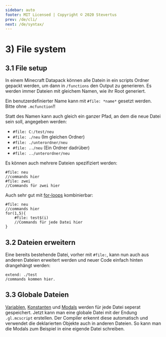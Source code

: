 ```yaml
---
sidebar: auto
footer: MIT Licensed | Copyright © 2020 Stevertus
prev: /de/cli/
next: /de/syntax/
---
```


# 3) File system
## 3.1 File setup
In einem Minecraft Datapack können alle Datein in ein scripts Ordner gepackt werden, um dann in `/functions` den Output zu generieren.
Es werden immer Dateien mit gleichem Namen, wie ihr Root generiert.

Ein benutzerdefinierter Name kann mit `#file: *name*` gesetzt werden.  
Bitte ohne `.mcfunction`!!

Statt des Namen kann auch gleich ein ganzer Pfad, an dem die neue Datei sein soll, angegeben werden:

*   `#file: C:/test/neu`
*   `#file: ./neu` (Im gleichen Ordner)
*   `#file: ./unterordner/neu`
*   `#file: ../neu` (Ein Ordner dadrüber)
*   `#file: ../unterordner/neu`

Es können auch mehrere Dateien spezifiziert werden:

    #file: neu
    //commands hier
    #file: zwei
    //Commands für zwei hier

Auch sehr gut mit [for-loops](#loops) kombinierbar:

    #file: neu
    //commands hier
    for(1,5){
    	#file: test$(i)
    	//Commands für jede Datei hier
    }

## 3.2 Dateien erweitern
Eine bereits bestehende Datei, vorher mit `#file:`, kann nun auch aus anderen Dateien erweitert werden und neuer Code einfach hinten drangehängt werden:
```
extend: ./test
/commands kommen hier.
```
## 3.3 Globale Dateien
[Variablen](#vars), [Konstanten](#consts) und [Modals](#modals) werden für jede Datei seperat gespeichert.
Jetzt kann man eine globale Datei mit der Endung `.gl.mcscript` erstellen. Der Compiler erkennt diese automatisch und verwendet die deklarierten Objekte auch in anderen Dateien.
So kann man die Modals zum Beispiel in eine eigende Datei schreiben.